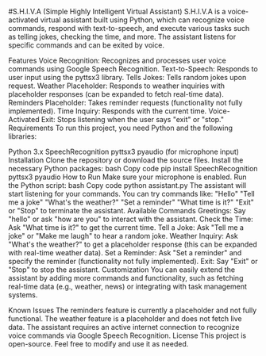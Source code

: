 #S.H.I.V.A (Simple Highly Intelligent Virtual Assistant)
S.H.I.V.A is a voice-activated virtual assistant built using Python, which can recognize voice commands, respond with text-to-speech, and execute various tasks such as telling jokes, checking the time, and more. The assistant listens for specific commands and can be exited by voice.

Features
Voice Recognition: Recognizes and processes user voice commands using Google Speech Recognition.
Text-to-Speech: Responds to user input using the pyttsx3 library.
Tells Jokes: Tells random jokes upon request.
Weather Placeholder: Responds to weather inquiries with placeholder responses (can be expanded to fetch real-time data).
Reminders Placeholder: Takes reminder requests (functionality not fully implemented).
Time Inquiry: Responds with the current time.
Voice-Activated Exit: Stops listening when the user says "exit" or "stop."
Requirements
To run this project, you need Python and the following libraries:

Python 3.x
SpeechRecognition
pyttsx3
pyaudio (for microphone input)
Installation
Clone the repository or download the source files.
Install the necessary Python packages:
bash
Copy code
pip install SpeechRecognition pyttsx3 pyaudio
How to Run
Make sure your microphone is enabled.
Run the Python script:
bash
Copy code
python assistant.py
The assistant will start listening for your commands. You can try commands like:
"Hello"
"Tell me a joke"
"What's the weather?"
"Set a reminder"
"What time is it?"
"Exit" or "Stop" to terminate the assistant.
Available Commands
Greetings: Say "hello" or ask "how are you" to interact with the assistant.
Check the Time: Ask "What time is it?" to get the current time.
Tell a Joke: Ask "Tell me a joke" or "Make me laugh" to hear a random joke.
Weather Inquiry: Ask "What's the weather?" to get a placeholder response (this can be expanded with real-time weather data).
Set a Reminder: Ask "Set a reminder" and specify the reminder (functionality not fully implemented).
Exit: Say "Exit" or "Stop" to stop the assistant.
Customization
You can easily extend the assistant by adding more commands and functionality, such as fetching real-time data (e.g., weather, news) or integrating with task management systems.

Known Issues
The reminders feature is currently a placeholder and not fully functional.
The weather feature is a placeholder and does not fetch live data.
The assistant requires an active internet connection to recognize voice commands via Google Speech Recognition.
License
This project is open-source. Feel free to modify and use it as needed.
